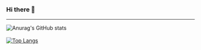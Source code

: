 ### Hi there 👋

<!--
**jnjeaaaat/jnjeaaaat** is a ✨ _special_ ✨ repository because its `README.md` (this file) appears on your GitHub profile.

Here are some ideas to get you started:

- 🔭 I’m currently working on ...
- 🌱 I’m currently learning ...
- 👯 I’m looking to collaborate on ...
- 🤔 I’m looking for help with ...
- 💬 Ask me about ...
- 📫 How to reach me: ...
- 😄 Pronouns: ...
- ⚡ Fun fact: ...
-->
----------------------------
![Anurag's GitHub stats](https://github-readme-stats.vercel.app/api?username=jnjeaaaat&show_icons=true&theme=merko)
</br></br>
[![Top Langs](https://github-readme-stats.vercel.app/api/top-langs/?username=jnjeaaaat&layout=compact)](https://github.com/jnjeaaaat/github-readme-stats)

